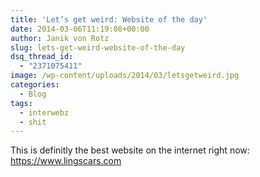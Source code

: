 ```yaml
---
title: 'Let’s get weird: Website of the day'
date: 2014-03-06T11:19:08+00:00
author: Janik von Rotz
slug: lets-get-weird-website-of-the-day
dsq_thread_id:
  - "2371075411"
image: /wp-content/uploads/2014/03/letsgetweird.jpg
categories:
  - Blog
tags:
  - interwebz
  - shit
---
```

This is definitly the best website on the internet right now: <a href="https://www.lingscars.com">https://www.lingscars.com</a>